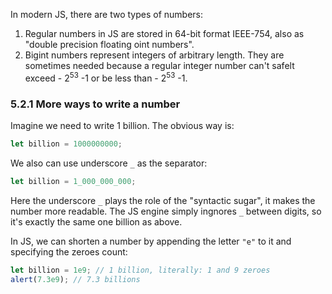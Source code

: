 In modern JS, there are two types of numbers:

1. Regular numbers in JS are stored in 64-bit format IEEE-754, also as "double precision floating oint numbers".
2. Bigint numbers represent integers of arbitrary length. They are sometimes needed because a regular integer number can't safelt exceed - 2<sup>53</sup> -1 or be less than - 2<sup>53</sup> -1.

### 5.2.1 More ways to write a number

Imagine we need to write 1 billion. The obvious way is:

```js
let billion = 1000000000;
```

We also can use underscore `_` as the separator:

```js
let billion = 1_000_000_000;
```

Here the underscore `_` plays the role of the "syntactic sugar", it makes the number more readable. The JS engine simply ingnores `_` between digits, so it's exactly the same one billion as above.

In JS, we can shorten a number by appending the letter `"e"` to it and specifying the zeroes count:

```js
let billion = 1e9; // 1 billion, literally: 1 and 9 zeroes
alert(7.3e9); // 7.3 billions
```
